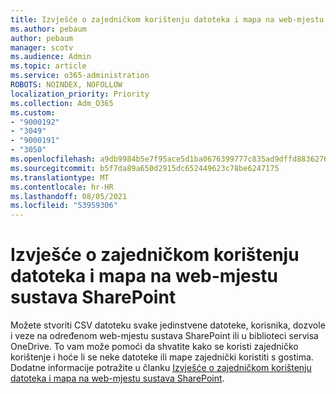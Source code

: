 ```yaml
---
title: Izvješće o zajedničkom korištenju datoteka i mapa na web-mjestu sustava SharePoint
ms.author: pebaum
author: pebaum
manager: scotv
ms.audience: Admin
ms.topic: article
ms.service: o365-administration
ROBOTS: NOINDEX, NOFOLLOW
localization_priority: Priority
ms.collection: Adm_O365
ms.custom:
- "9000192"
- "3049"
- "9000191"
- "3050"
ms.openlocfilehash: a9db9984b5e7f95ace5d1ba0676399777c835ad9dffd8836276a07ed7e850262
ms.sourcegitcommit: b5f7da89a650d2915dc652449623c78be6247175
ms.translationtype: MT
ms.contentlocale: hr-HR
ms.lasthandoff: 08/05/2021
ms.locfileid: "53959306"
---
```

# <a name="report-on-file-and-folder-sharing-in-a-sharepoint-site"></a>Izvješće o zajedničkom korištenju datoteka i mapa na web-mjestu sustava SharePoint

Možete stvoriti CSV datoteku svake jedinstvene datoteke, korisnika, dozvole i veze na određenom web-mjestu sustava SharePoint ili u biblioteci servisa OneDrive. To vam može pomoći da shvatite kako se koristi zajedničko korištenje i hoće li se neke datoteke ili mape zajednički koristiti s gostima. Dodatne informacije potražite u članku [Izvješće o zajedničkom korištenju datoteka i mapa na web-mjestu sustava SharePoint](https://docs.microsoft.com/sharepoint/sharing-reports).
